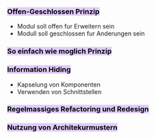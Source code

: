 
### <mark style="background: #D2B3FFA6;">Offen-Geschlossen Prinzip</mark>

- Modul soll offen fur Erweitern sein
- Modull soll geschlossen fur Anderungen sein

### <mark style="background: #D2B3FFA6;">So einfach wie moglich Prinzip</mark>

### <mark style="background: #D2B3FFA6;">Information Hiding</mark>

- Kapselung von Komponenten
- Verwenden von Schnittstellen

### <mark style="background: #D2B3FFA6;">Regelmassiges Refactoring und Redesign</mark>

### <mark style="background: #D2B3FFA6;">Nutzung von Architekurmustern</mark>
